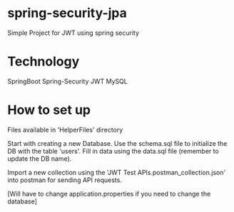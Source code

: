 # spring-security-jpa
 Simple Project for JWT using spring security

# Technology
SpringBoot
Spring-Security
JWT
MySQL

# How to set up

Files available in 'HelperFiles' directory

 Start with creating a new Database.
 Use the schema.sql file to initialize the DB with the table 'users'.
 Fill in data using the data.sql file (remember to update the DB name).
 
Import a new collection using the 'JWT Test APIs.postman_collection.json' into postman for sending API requests.

[Will have to change application.properties if you need to change the database]
